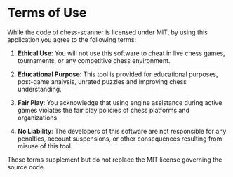 # Terms of Use

While the code of chess-scanner is licensed under MIT, by using this application you agree to the following terms:

1. **Ethical Use**: You will not use this software to cheat in live chess games, tournaments, or any competitive chess environment.

2. **Educational Purpose**: This tool is provided for educational purposes, post-game analysis, unrated puzzles and improving chess understanding.

3. **Fair Play**: You acknowledge that using engine assistance during active games violates the fair play policies of chess platforms and organizations.

4. **No Liability**: The developers of this software are not responsible for any penalties, account suspensions, or other consequences resulting from misuse of this tool.

These terms supplement but do not replace the MIT license governing the source code.
